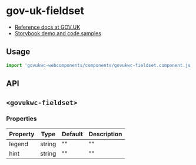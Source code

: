# gov-uk-fieldset

- [Reference docs at GOV.UK](https://design-system.service.gov.uk/components/fieldset/)
- [Storybook demo and code samples](http://tgreyuk.github.io/govuk-webcomponents/storybook/?path=/story/fieldset/)

## Usage

```javascript
import 'govukwc-webcomponents/components/govukwc-fieldset.component.js';
```

## API

## `<govukwc-fieldset>`

### Properties

| Property  |  Type     | Default | Description |
|-----------|-----------|---------|-------------|
| legend|string|""|""
| hint|string|""|""| 

